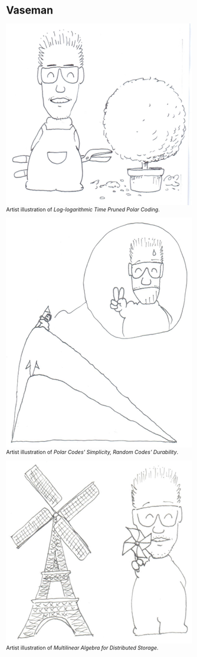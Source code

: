 
# Vaseman

![vaseman finished pruning a tree](Jau-Pao%20Wang%202019-02-19.jpg)  
Artist illustration of *Log-logarithmic Time Pruned Polar Coding*.

![vaseman reached the top of mountain](Jau-Pao%20Wang%202020-12-03.jpg)  
Artist illustration of *Polar Codes' Simplicity, Random Codes' Durability*.

![vaseman holding a windmill with Eiffel](Jau-Pao%20Wang%202020-12-17.jpg)  
Artist illustration of *Multilinear Algebra for Distributed Storage*.
